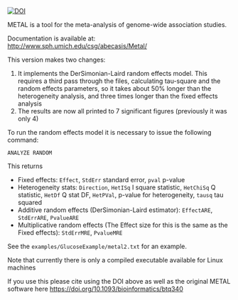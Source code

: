 [![DOI](https://zenodo.org/badge/91003955.svg)](https://zenodo.org/badge/latestdoi/91003955)

METAL is a tool for the meta-analysis of genome-wide association studies.

Documentation is available at:
http://www.sph.umich.edu/csg/abecasis/Metal/

This version makes two changes:

1. It implements the DerSimonian-Laird random effects model. This requires a third pass through the files, calculating tau-square and the random effects parameters, so it takes about 50% longer than the heterogeneity analysis, and three times longer than the fixed effects analysis
2. The results are now all printed to 7 significant figures (previously it was only 4)

To run the random effects model it is necessary to issue the following command:

```
ANALYZE RANDOM
```

This returns
- Fixed effects: `Effect`, `StdErr` standard error, `pval` p-value
- Heterogeneity stats: `Direction`, `HetISq` I square statistic, `HetChiSq` Q statistic, `HetDf` Q stat DF, `HetPVal`, p-value for heterogeneity, `tausq` tau squared
- Additive random effects (DerSimonian-Laird estimator): `EffectARE`, `StdErrARE`, `PvalueARE`
- Multiplicative random effects (The Effect size for this is the same as the Fixed effects): `StdErrMRE`, `PvalueMRE`

See the `examples/GlucoseExample/metal2.txt` for an example.

Note that currently there is only a compiled executable available for Linux machines

If you use this please cite using the DOI above as well as the original METAL software here https://doi.org/10.1093/bioinformatics/btq340
